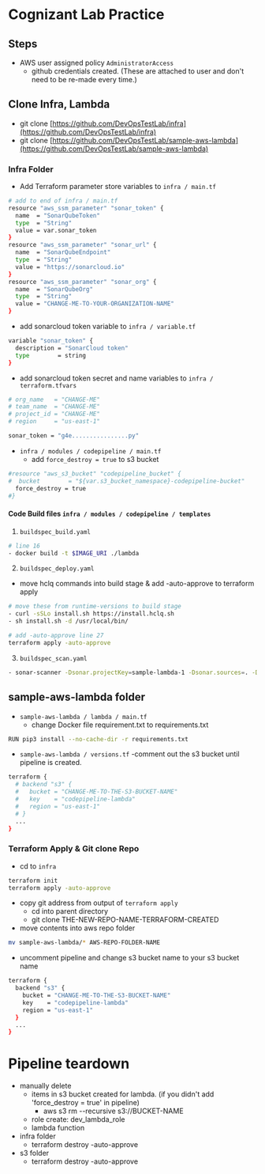 # Cognizant Lab Practice

## Steps
- AWS user assigned policy `AdministratorAccess`
  - github credentials created. (These are attached to user and don't need to be re-made every time.)

## Clone Infra, Lambda
- git clone [https://github.com/DevOpsTestLab/infra](https://github.com/DevOpsTestLab/infra)
- git clone [https://github.com/DevOpsTestLab/sample-aws-lambda](https://github.com/DevOpsTestLab/sample-aws-lambda)

### Infra Folder
- Add Terraform parameter store variables to `infra / main.tf`
```sh
# add to end of infra / main.tf
resource "aws_ssm_parameter" "sonar_token" {
  name  = "SonarQubeToken"
  type  = "String"
  value = var.sonar_token
}
resource "aws_ssm_parameter" "sonar_url" {
  name  = "SonarQubeEndpoint"
  type  = "String"
  value = "https://sonarcloud.io"
}
resource "aws_ssm_parameter" "sonar_org" {
  name  = "SonarQubeOrg"
  type  = "String"
  value = "CHANGE-ME-TO-YOUR-ORGANIZATION-NAME"
}
```
- add sonarcloud token variable to `infra / variable.tf`
```sh
variable "sonar_token" {
  description = "SonarCloud token"
  type        = string
}
```
- add sonarcloud token secret and name variables to `infra / terraform.tfvars`
```sh
# org_name   = "CHANGE-ME"
# team_name  = "CHANGE-ME"
# project_id = "CHANGE-ME"
# region     = "us-east-1"

sonar_token = "g4e................py"
```
- `infra / modules / codepipeline / main.tf`
  - add `force_destroy = true` to s3 bucket
```sh
#resource "aws_s3_bucket" "codepipeline_bucket" {
#  bucket        = "${var.s3_bucket_namespace}-codepipeline-bucket"
  force_destroy = true
#}

```
#### Code Build files `infra / modules / codepipeline / templates`
1. `buildspec_build.yaml`
```sh
# line 16
- docker build -t $IMAGE_URI ./lambda
```
2. `buildspec_deploy.yaml`
  - move hclq commands into build stage & add -auto-approve to terraform apply
```sh
# move these from runtime-versions to build stage
- curl -sSLo install.sh https://install.hclq.sh
- sh install.sh -d /usr/local/bin/

# add -auto-approve line 27
terraform apply -auto-approve
```
3. `buildspec_scan.yaml`
```sh
- sonar-scanner -Dsonar.projectKey=sample-lambda-1 -Dsonar.sources=. -Dsonar.login=${SONARQUBE_TOKEN} -Dsonar.organization=${SONAR_ORG} -Dsonar.host.url=${SONARQUBE_ENDPOINT}
```


##  sample-aws-lambda folder
- `sample-aws-lambda / lambda / main.tf`
  - change Docker file requirement.txt to requirements.txt
```sh
RUN pip3 install --no-cache-dir -r requirements.txt
```
- `sample-aws-lambda / versions.tf`
  -comment out the s3 bucket until pipeline is created.
```sh
terraform {
  # backend "s3" {
  #   bucket = "CHANGE-ME-TO-THE-S3-BUCKET-NAME"
  #   key    = "codepipeline-lambda"
  #   region = "us-east-1"
  # }
  ...
}
```

### Terraform Apply & Git clone Repo
- cd to `infra`
```sh
terraform init
terraform apply -auto-approve
```
- copy git address from output of `terraform apply`
  - cd into parent directory
  - git clone THE-NEW-REPO-NAME-TERRAFORM-CREATED
- move contents into aws repo folder
```sh
mv sample-aws-lambda/* AWS-REPO-FOLDER-NAME
```
- uncomment pipeline and change s3 bucket name to your s3 bucket name
```sh
terraform {
  backend "s3" {
    bucket = "CHANGE-ME-TO-THE-S3-BUCKET-NAME"
    key    = "codepipeline-lambda"
    region = "us-east-1"
  }
  ...
}

```


# Pipeline teardown
- manually delete
  - items in s3 bucket created for lambda. (if you didn't add 'force_destroy = true' in pipeline)
    - aws s3 rm --recursive s3://BUCKET-NAME
  - role create: dev_lambda_role
  - lambda function
- infra folder
  - terraform destroy -auto-approve
- s3 folder
  - terraform destroy -auto-approve
